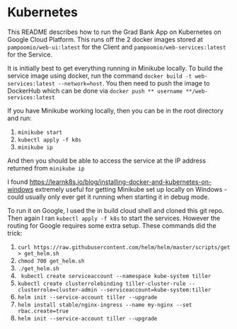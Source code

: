 # Kubernetes
This README describes how to run the Grad Bank App on Kubernetes on Google Cloud Platform. This runs off the 2 docker images stored at `pampoomio/web-ui:latest` for the Client and `pampoomio/web-services:latest` for the Service.

It is initially best to get everything running in Minikube locally. To build the service image using docker, run the command `docker build -t web-services:latest --network=host`. You then need to push the image to DockerHub which can be done via `docker push ** username **/web-services:latest`









If you have Minikube working locally, then you can be in the root directory and run:

1.  `minikube start`
1.  `kubectl apply -f k8s`
1.  `minikube ip`

And then you should be able to access the service at the IP address returned from `minikube ip`


I found https://learnk8s.io/blog/installing-docker-and-kubernetes-on-windows extremely useful for getting Minikube set up locally on Windows - could usually only ever get it running when starting it in debug mode.

To run it on Google, I used the in build cloud shell and cloned this git repo. Then again I ran `kubectl apply -f k8s` to start the services. However the routing for Google requires some extra setup. These commands did the trick:

1. `curl https://raw.githubusercontent.com/helm/helm/master/scripts/get > get_helm.sh`
1. `chmod 700 get_helm.sh`
1. `./get_helm.sh`
1. ` kubectl create serviceaccount --namespace kube-system tiller`
1. `kubectl create clusterrolebinding tiller-cluster-rule --clusterrole=cluster-admin --serviceaccount=kube-system:tiller`
1. `helm init --service-account tiller --upgrade`
1.  `helm install stable/nginx-ingress --name my-nginx --set rbac.create=true`
1.  `helm init --service-account tiller --upgrade`
